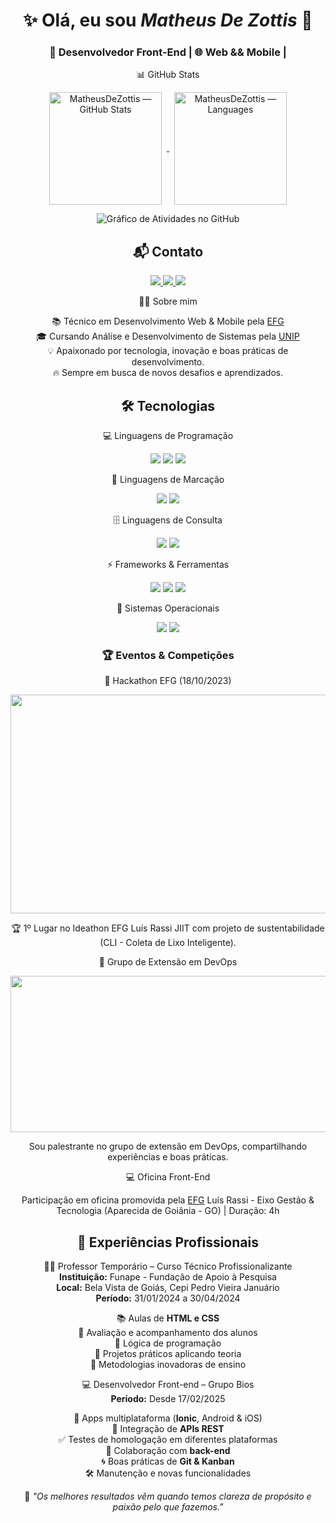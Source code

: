 <div align="center">
<h1>✨ Olá, eu sou <em>Matheus De Zottis</em> 👋</h1>
<h3>🚀 Desenvolvedor Front-End | 🌐 Web && Mobile |</h3>
  
📊 GitHub Stats
<!-- Bloco estilizado, centralizado e consistente para os dois cards -->
<div align="center">
  <a href="https://github.com/anuraghazra/github-readme-stats" title="GitHub Readme Stats">
    <img src="https://github-readme-stats.vercel.app/ username=MatheusDeZottis&show_icons=true&theme=radical&include_all_commits=true&hide_border=true&rank_icon=github&cache_seconds=7200&v=2" height="180" alt="MatheusDeZottis — GitHub Stats" style="margin:0 8px; vertical-align:middle;" loading="lazy" />
  </a>

  <a href="https://github.com/anuraghazra/github-readme-stats" title="Top Languages">
    <img
      src="https://github-readme-stats.vercel.app/api/top-langs/?username=MatheusDeZottis&layout=compact&theme=radical&hide_border=true&langs_count=8&card_width=380&cache_seconds=7200&v=2" height="180" alt="MatheusDeZottis —  Languages" style="margin:0 8px; vertical-align:middle;" loading="lazy" />
  </a>
</div>

<p>
  <img  src="https://github-readme-activity-graph.vercel.app/graph?username=MatheusDeZottis&bg_color=0d1117&color=ff007f&line=ff007f&point=ffffff&area=true&hide_border=true" 
    alt="Gráfico de Atividades no GitHub" />
</p>

## 📬 Contato
<p>
  <a href="mailto:matheusdezottis@gmail.com">
    <img src="https://img.shields.io/badge/-Gmail-D14836?style=for-the-badge&logo=gmail&logoColor=white">
  </a>
  <a href="https://wa.me/qr/J7UHZLYS4YV7N1">
    <img src="https://img.shields.io/badge/-WhatsApp-25D366?style=for-the-badge&logo=whatsapp&logoColor=white">
  </a>
  <a href="https://www.linkedin.com/in/matheusdezottis/">
    <img src="https://img.shields.io/badge/-LinkedIn-0077B5?style=for-the-badge&logo=linkedin&logoColor=white">
  </a>
</p>

👨‍💻 Sobre mim
<p>
📚 Técnico em Desenvolvimento Web & Mobile pela <a href="https://efg.org.br/">EFG</a><br>
🎓 Cursando Análise e Desenvolvimento de Sistemas pela <a href="https://unip.br/">UNIP</a><br>
💡 Apaixonado por tecnologia, inovação e boas práticas de desenvolvimento.<br>
🔥 Sempre em busca de novos desafios e aprendizados.
</p>

## 🛠️ Tecnologias

 💻 Linguagens de Programação
<p>
  <img src="https://img.shields.io/badge/TypeScript-007ACC?style=for-the-badge&logo=typescript&logoColor=white">
  <img src="https://img.shields.io/badge/JavaScript-F7DF1E?style=for-the-badge&logo=javascript&logoColor=black">
  <img src="https://img.shields.io/badge/Java-ED8B00?style=for-the-badge&logo=openjdk&logoColor=white">
</p>

 🎨 Linguagens de Marcação
<p>
  <img src="https://img.shields.io/badge/HTML5-E34F26?style=for-the-badge&logo=html5&logoColor=white">
  <img src="https://img.shields.io/badge/CSS3-1572B6?style=for-the-badge&logo=css3&logoColor=white">
</p>

 🗄️ Linguagens de Consulta
<p>
  <img src="https://img.shields.io/badge/PostgreSQL-4169E1?style=for-the-badge&logo=postgresql&logoColor=white">
  <img src="https://img.shields.io/badge/MongoDB-47A248?style=for-the-badge&logo=mongodb&logoColor=white">
</p>


 ⚡ Frameworks & Ferramentas
<p>
  <img src="https://img.shields.io/badge/Angular-DD0031?style=for-the-badge&logo=angular&logoColor=white">
  <img src="https://img.shields.io/badge/Ionic-3880FF?style=for-the-badge&logo=ionic&logoColor=white">
  <img src="https://img.shields.io/badge/Spring%20Boot-6DB33F?style=for-the-badge&logo=spring&logoColor=white">
</p>

 💾 Sistemas Operacionais
<p align="center">
  <img src="https://img.shields.io/badge/Linux-FCC624?style=for-the-badge&logo=linux&logoColor=black">
  <img src="https://img.shields.io/badge/Ubuntu-E95420?style=for-the-badge&logo=ubuntu&logoColor=white">
</p>

### 🏆 Eventos & Competições

 🥇 Hackathon EFG (18/10/2023)
<p>
  <img src="https://lh3.googleusercontent.com/pw/AP1GczP2x6z2pb8d3or_qJa7IPqRK1wLwin9Q08Jc_1_G2SiApWDaHeUdDLvY3LS4bWDi9Dej3ld_BY_BfZI9SiB5D5saRAvD2VDok4upZuAlJFkj5gbsmOrknTX7y42pN0SGBjxjH5mhA1NdowU-ohk_4tt=w823-h620-s-no-gm?authuser=0" width="600px" height="350px">
</p>
<p>🏆 1º Lugar no Ideathon EFG Luís Rassi JIIT com projeto de sustentabilidade (CLI - Coleta de Lixo Inteligente).</p>

 🎤 Grupo de Extensão em DevOps
<p>
  <img src="https://cdn.shortpixel.ai/client/to_auto,q_glossy,ret_img,w_1366/https://4linux.com.br/wp-content/uploads/2020/08/o-que-e-devops.jpg" width="600px" height="250px">
</p>
<p>Sou palestrante no grupo de extensão em DevOps, compartilhando experiências e boas práticas.</p>

 💻 Oficina Front-End
<p>
Participação em oficina promovida pela <a href="https://efg.org.br/">EFG</a> Luís Rassi - Eixo Gestão & Tecnologia (Aparecida de Goiânia - GO) | Duração: 4h
</p>

## 💼 Experiências Profissionais

  👨‍🏫 Professor Temporário – Curso Técnico Profissionalizante  
**Instituição:** Funape - Fundação de Apoio à Pesquisa  
**Local:** Bela Vista de Goiás, Cepi Pedro Vieira Januário  
**Período:** 31/01/2024 a 30/04/2024  

  📚 Aulas de **HTML e CSS**  
  📝 Avaliação e acompanhamento dos alunos  
  🧩 Lógica de programação  
  🚀 Projetos práticos aplicando teoria  
  🎯 Metodologias inovadoras de ensino  

 💻 Desenvolvedor Front-end – Grupo Bios  
**Período:** Desde 17/02/2025  

  📱 Apps multiplataforma (**Ionic**, Android & iOS)  
  🔗 Integração de **APIs REST**  
  ✅ Testes de homologação em diferentes plataformas  
  🤝 Colaboração com **back-end**  
  🌀 Boas práticas de **Git & Kanban**  
  🛠️ Manutenção e novas funcionalidades  

<div>
  
📌 *"Os melhores resultados vêm quando temos clareza de propósito e paixão pelo que fazemos."*  

</div>
</div>
